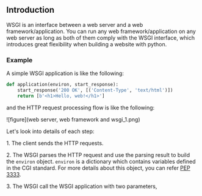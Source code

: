 ## Introduction

WSGI is an interface between a web server and a web framework/application. You can run any web framework/application on any web server as long as both of them comply with the WSGI interface, which introduces great flexibility when building a website with python.

### Example

A simple WSGI application is like the following:

```python
def application(environ, start_response):
    start_response('200 OK', [('Content-Type', 'text/html')])
    return [b'<h1>Hello, web!</h1>']
```

and the HTTP request processing flow is like the following:

![figure](web server, web framework and wsgi_1.png)

Let's look into details of each step:

1\. The client sends the HTTP requests.

2\. The WSGI parses the HTTP request and use the parsing result to build the `environ` object. `environ` is a dictionary which contains variables defined in the CGI standard. For more details about this object, you can refer [PEP 3333](https://www.python.org/dev/peps/pep-3333/#environ-variables). 

3\. The WSGI call the WSGI application with two parameters, 